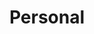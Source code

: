 ---
view: category
lang: en
order: 9
top: true
title: Personal
description: Random stuff about Samuel Tyler and his life, if you are interested.
excerpt: Rando
slug: personal
meta:
  - property: og:image
    content: images/rbe-banner.png
  - name: twitter:image
    content: images/rbe-banner.png
---